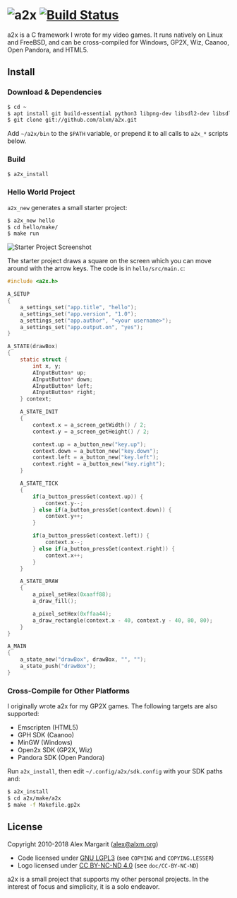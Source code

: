# ![a2x](https://github.com/alxm/a2x/raw/master/doc/a2x-logo.png "a2x") [![Build Status](https://travis-ci.org/alxm/a2x.svg?branch=master)](https://travis-ci.org/alxm/a2x)

a2x is a C framework I wrote for my video games. It runs natively on Linux and FreeBSD, and can be cross-compiled for Windows, GP2X, Wiz, Caanoo, Open Pandora, and HTML5.

## Install

### Download & Dependencies

```sh
$ cd ~
$ apt install git build-essential python3 libpng-dev libsdl2-dev libsdl2-mixer-dev
$ git clone git://github.com/alxm/a2x.git
```

Add `~/a2x/bin` to the `$PATH` variable, or prepend it to all calls to `a2x_*` scripts below.

### Build

```sh
$ a2x_install
```

### Hello World Project

`a2x_new` generates a small starter project:

```sh
$ a2x_new hello
$ cd hello/make/
$ make run
```

![Starter Project Screenshot](https://github.com/alxm/a2x/raw/master/doc/hello.gif "Starter Project Screenshot")

The starter project draws a square on the screen which you can move around with the arrow keys. The code is in `hello/src/main.c`:

```C
#include <a2x.h>

A_SETUP
{
    a_settings_set("app.title", "hello");
    a_settings_set("app.version", "1.0");
    a_settings_set("app.author", "<your username>");
    a_settings_set("app.output.on", "yes");
}

A_STATE(drawBox)
{
    static struct {
        int x, y;
        AInputButton* up;
        AInputButton* down;
        AInputButton* left;
        AInputButton* right;
    } context;

    A_STATE_INIT
    {
        context.x = a_screen_getWidth() / 2;
        context.y = a_screen_getHeight() / 2;

        context.up = a_button_new("key.up");
        context.down = a_button_new("key.down");
        context.left = a_button_new("key.left");
        context.right = a_button_new("key.right");
    }

    A_STATE_TICK
    {
        if(a_button_pressGet(context.up)) {
            context.y--;
        } else if(a_button_pressGet(context.down)) {
            context.y++;
        }

        if(a_button_pressGet(context.left)) {
            context.x--;
        } else if(a_button_pressGet(context.right)) {
            context.x++;
        }
    }

    A_STATE_DRAW
    {
        a_pixel_setHex(0xaaff88);
        a_draw_fill();

        a_pixel_setHex(0xffaa44);
        a_draw_rectangle(context.x - 40, context.y - 40, 80, 80);
    }
}

A_MAIN
{
    a_state_new("drawBox", drawBox, "", "");
    a_state_push("drawBox");
}
```

### Cross-Compile for Other Platforms

I originally wrote a2x for my GP2X games. The following targets are also supported:

* Emscripten (HTML5)
* GPH SDK (Caanoo)
* MinGW (Windows)
* Open2x SDK (GP2X, Wiz)
* Pandora SDK (Open Pandora)

Run `a2x_install`, then edit `~/.config/a2x/sdk.config` with your SDK paths and:

```sh
$ a2x_install
$ cd a2x/make/a2x
$ make -f Makefile.gp2x
```

## License

Copyright 2010-2018 Alex Margarit (alex@alxm.org)

* Code licensed under [GNU LGPL3](https://www.gnu.org/licenses/lgpl.html) (see `COPYING` and `COPYING.LESSER`)
* Logo licensed under [CC BY-NC-ND 4.0](https://creativecommons.org/licenses/by-nc-nd/4.0/) (see `doc/CC-BY-NC-ND`)

a2x is a small project that supports my other personal projects. In the interest of focus and simplicity, it is a solo endeavor.
